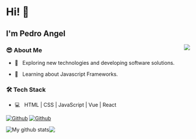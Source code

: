 <h1> Hi! 👋 </h1>

<h2> I'm Pedro Angel</h2>

<img align='right' src="https://media.giphy.com/media/xT1XGzXhVgWRLN1Cco/giphy.gif">

<h3>😎 About Me </h3>

- 🤔 &nbsp; Exploring new technologies and developing software solutions.

- 🌱 &nbsp; Learning about Javascript Frameworks.

<h3>🛠 Tech Stack</h3>

- 💻 &nbsp; HTML  |  CSS  |  JavaScript  |  Vue  |  React

[<img alt="Github" src="https://img.shields.io/badge/linkedin-%230077B5.svg?&style=for-the-badge&logo=linkedin&logoColor=white" />](https://www.linkedin.com/in/pedroangeldev/)
[<img alt="Github" src="https://img.shields.io/badge/twitter-%231DA1F2.svg?&style=for-the-badge&logo=twitter&logoColor=white" />](https://twitter.com/PedroAngelDev)

<div style="display: flex">
  <img src="https://github-readme-stats.vercel.app/api?username=pedroangeldev&show_icons=true&include_all_commits=true&theme=dracula&hide_border=true" alt="My github stats" /> 
  <img src="https://github-readme-stats.vercel.app/api/top-langs/?username=pedroangeldev&hide=java&layout=compact&theme=dracula&hide_border=true" />
</div>
